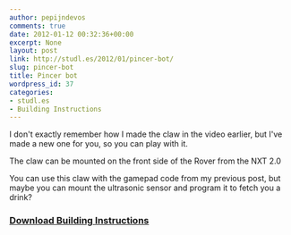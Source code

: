 ```yaml
---
author: pepijndevos
comments: true
date: 2012-01-12 00:32:36+00:00
excerpt: None
layout: post
link: http://studl.es/2012/01/pincer-bot/
slug: pincer-bot
title: Pincer bot
wordpress_id: 37
categories:
- studl.es
- Building Instructions
---
```


I don't exactly remember how I made the claw in the video earlier, but I've made a new one for you, so you can play with it.

The claw can be mounted on the front side of the Rover from the NXT 2.0

You can use this claw with the gamepad code from my previous post, but maybe you can mount the ultrasonic sensor and program it to fetch you a drink?
<h3><a href="https://www.dropbox.com/s/6z7t92vclgpstfw/claw.pdf?dl=0">Download Building Instructions</a></h3>